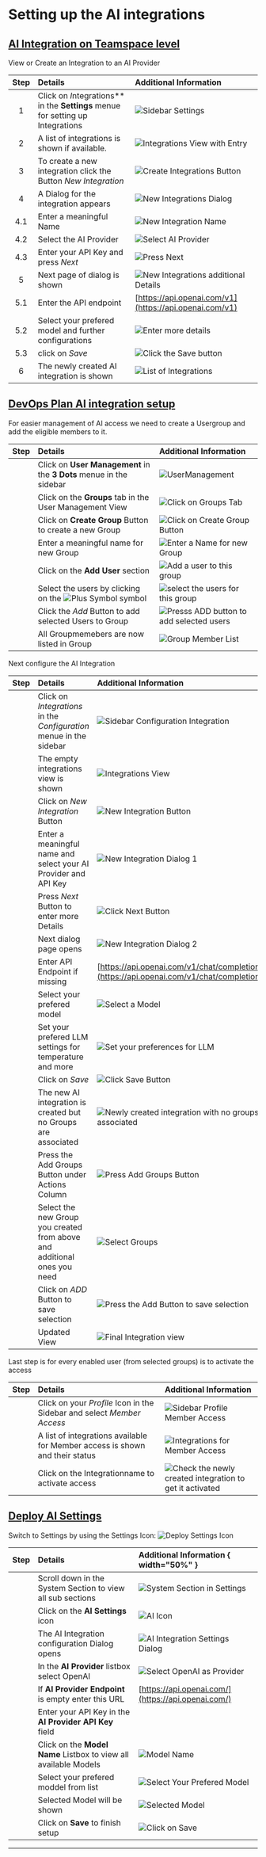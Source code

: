 # Setting up the AI integrations

## [AI Integration on Teamspace level](learn/introduction/intro/index.md#integrations)

View or Create an Integration to an AI Provider

| Step | Details                                                                         | Additional Information                                            |
|:----:|:--------------------------------------------------------------------------------|:------------------------------------------------------------------|
|  1   | Click on *I*ntegrations** in the **Settings** menue for setting up Integrations | ![Sidebar Settings][SBSettings]                                   |
|  2   | A list of integrations is shown if available.                                   | ![Integrations View with Entry][IntegrationsView]                 |
|  3   | To create a new integration click the Button *New Integration*                  | ![Create Integrations Button][ButtonCreateNewIntegration]         |
|  4   | A Dialog for the integration appears                                            | ![New Integrations Dialog][NewIntegrationsDialog]                 |
| 4.1  | Enter a meaningful Name                                                         | ![New Integration Name][NewIntegrationName]                       |
| 4.2  | Select the AI Provider                                                          | ![Select AI Provider][NewIntegrationsSelectAIProvider]            |
| 4.3  | Enter your API Key and press *Next*                                             | ![Press Next][ButtonNext]                                         |
|  5   | Next page of dialog is shown                                                    | ![New Integrations additional Details][NewIntegrationsDialogNext] |
| 5.1  | Enter the API endpoint                                                          | [https://api.openai.com/v1](https://api.openai.com/v1)            |
| 5.2  | Select your prefered model and further configurations                           | ![Enter more details][NewIntegrationsDialogNextDetails]           |
| 5.3  | click on *Save*                                                                 | ![Click the Save button][ButtonSave]                              |
|  6   | The newly created AI integration is shown                                       | ![List of Integrations][ListOfIntegrations]                       |

## [DevOps Plan AI integration setup](learn/plan/index.md#ai-assistant-integration-setup)

For easier management of AI access we need to create a Usergroup and add the eligible members to it.

| Step | Details                                                               | Additional Information                                           |
|:----:|:----------------------------------------------------------------------|:-----------------------------------------------------------------|
|      | Click on **User Management** in the **3 Dots** menue in the sidebar   | ![UserManagement][PlanSideBarUserManagement]                     |
|      | Click on the **Groups** tab in the User Management View               | ![Click on Groups Tab][UserManagementGroups]                     |
|      | Click on **Create Group** Button to create a new Group                | ![Click on Create Group Button][CreateNewGroupButton]            |
|      | Enter a meaningful name for new Group                                 | ![Enter a Name for new Group][NameForNewGroup]                   |
|      | Click on the **Add User** section                                     | ![Add a user to this group][GroupAddUserButton]                  |
|      | Select the users by clicking on the ![Plus Symbol][PlusSymbol] symbol | ![select the users for this group][GroupAddUserFromList]         |
|      | Click the *Add* Button to add selected Users to Group                 | ![Presss ADD button to add selected users][AddUserToGroupButton] |
|      | All Groupmemebers are now listed in Group                             | ![Group Member List][GroupUpdated]                               |

Next configure the AI Integration

| Step | Details                                                                  | Additional Information                                                                   |
|:----:|:-------------------------------------------------------------------------|:-----------------------------------------------------------------------------------------|
|      | Click on *Integrations* in the *Configuration* menue in the sidebar      | ![Sidebar Configuration Integration][PlanSidebarConfigIntegration]                       |
|      | The empty integrations view is shown                                     | ![Integrations View][PlanIntegrationsView]                                               |
|      | Click on *New Integration* Button                                        | ![New Integration Button][ButtonNewIntegration]                                          |
|      | Enter a meaningful name and select your AI Provider and API Key          | ![New Integration Dialog 1][NewIntegrationDialog]                                        |
|      | Press *Next* Button to enter more Details                                | ![Click Next Button][AINextButton]                                                       |
|      | Next dialog page opens                                                   | ![New Integration Dialog 2][NewIntegrationDialogAIProvider]                              |
|      | Enter API Endpoint if missing                                            | [https://api.openai.com/v1/chat/completions](https://api.openai.com/v1/chat/completions) |
|      | Select your prefered model                                               | ![Select a Model][SelectAIModelFromList]                                                 |
|      | Set your prefered LLM settings for temperature and more                  | ![Set your preferences for LLM][LLMSettings]                                             |
|      | Click on *Save*                                                          | ![Click Save Button][ButtonSave]                                                         |
|      | The new AI integration is created but no Groups are associated           | ![Newly created integration with no groups associated][NewIntegrationNoGroups]           |
|      | Press the Add Groups Button under Actions Column                         | ![Press Add Groups Button][NewIntegrationAddGroupButton]                                 |
|      | Select the new Group you created from above and additional ones you need | ![Select Groups][NewIntegrationSelectGroups]                                             |
|      | Click on *ADD* Button to save selection                                  | ![Press the Add Button to save selection][ButtonADD]                                     |
|      | Updated View                                                             | ![Final Integration view][NewIntegrationFinal]                                           |

Last step is for every enabled user (from selected groups) is to activate the access

| Step | Details                                                                      | Additional Information                                                              |
|:----:|:-----------------------------------------------------------------------------|:------------------------------------------------------------------------------------|
|      | Click on your *Profile* Icon in the Sidebar and select *Member Access*       | ![Sidebar Profile Member Access][PlanMemberAccessSelected]                          |
|      | A list of integrations available for Member access is shown and their status | ![Integrations for Member Access][PlanMemberAccessList]                             |
|      | Click on the Integrationname to activate access                              | ![Check the newly created integration to get it activated][PlanMemberAccessChecked] |

## [Deploy AI Settings](learn/deploy/settings/index.md#ai-settings)

Switch to Settings by using the Settings Icon: ![Deploy Settings Icon][DeploySettingsIcon]

| Step | Details                                                          | Additional Information { width="50%" }                             |
|:----:|:-----------------------------------------------------------------|:-------------------------------------------------------------------|
|      | Scroll down in the System Section to view all sub sections       | ![System Section in Settings][DeploySystemSection]                 |
|      | Click on the **AI Settings** icon                                | ![AI Icon][DeployAISettingsIcon]                                   |
|      | The AI Integration configuration Dialog opens                    | ![AI Integration Settings Dialog][AISettings_Dialog]               |
|      | In the **AI Provider** listbox select OpenAI                     | ![Select OpenAI as Provider][AIProvider]                           |
|      | If **AI Provider Endpoint** is empty enter this URL              | [https://api.openai.com/](https://api.openai.com/)                 |
|      | Enter your API Key in the **AI Provider API Key** field          |                                                                    |
|      | Click on the **Model Name** Listbox to view all available Models | ![Model Name][ModelName]                                           |
|      | Select your prefered moddel from list                            | ![Select Your Prefered Model][ModelList]                           |
|      | Selected Model will be shown                                     | ![Selected Model](media/Deploy_AI_Settings_ModelName_Selected.png) |
|      | Click on **Save** to finish setup                                | ![Click on Save][ButtonSave]                                       |

---

[DeploySettingsIcon]: ../media/DEPLOY_SettingsIcon.png
[DeploySystemSection]: media/Deploy_Settings_SystemSection.png
[DeployAISettingsIcon]: media/Deploy_SystemSection_AI_Settings.png
[AISettings_Dialog]: media/Deploy_AI_Settings_Dialog.png
[AIProvider]: media/Deploy_AI_Settings_AIProviderSelection.png
[ModelName]: media/Deploy_AI_Settings_ModelName.png
[ModelList]: media/Deploy_AI_Settings_Model_AvailableList.png
[ButtonSave]: ../../../media/Button_Save.png

[PlanSidebarConfigIntegration]: learn/plan/media/Plan_Sidebar_Config_Integrations.png
[PlanIntegrationsView]: learn/plan/media/Plan_IntegrationsView.png
[ButtonNewIntegration]: learn/plan/media/Plan_Integration_New_Button.png
[NewIntegrationDialog]: learn/plan/media/Plan_Integration_New_Dialog1.png
[NewIntegrationDialogAIProvider]: learn/plan/media/Plan_Integration_New_Dialog2.png
[PlanSideBarUserManagement]: learn/plan/media/Plan_SideBar_UserManagement.png
[UserManagementGroups]: learn/plan/media/Plan_User_Management_Groups.png
[CreateNewGroupButton]: learn/plan/media/Plan_Usermanagement_CreateGroup_Button.png
[NameForNewGroup]: learn/plan/media/Plan_Usermanagement_NewGroupName.png
[GroupAddUserButton]: learn/plan/media/Plan_Usermanagement_GroupAddUser.png
[GroupAddUserFromList]: learn/plan/media/Plan_Usermanagement_GroupAddUsersList.png
[AddUserToGroupButton]: learn/plan/media/Plan_Usermanagement_GroupAddUsersList_ButtonADD.png
[GroupUpdated]: learn/plan/media/Plan_Usermanagement_GroupAddUsersList_Updated.png

[SBSettings]: learn/introduction/intro/media/Loop_Sidebar_Settings.png
[IntegrationsView]: learn/introduction/intro/media/Loop_AI_Setup_empty_list.png
[ButtonCreateNewIntegration]:learn/introduction/intro/media/Loop_Settings_NewIntegrationsButton.png
[NewIntegrationsDialog]: learn/introduction/intro/media/Loop_Settings_IntegrationsNewDialog1.png
[NewIntegrationName]: learn/introduction/intro/media/Loop_AI_Setup_Name.png
[NewIntegrationsSelectAIProvider]: learn/introduction/intro/media/Loop_AI_setup_Select_Provider.png
[NewIntegrationsDialogNext]: learn/introduction/intro/media/Loop_Settings_IntegrationsNewDialog3.png
[NewIntegrationsDialogNextDetails]: learn/introduction/intro/media/Loop_AI_Setup_Page_2.png
[ListOfIntegrations]: learn/introduction/intro/media/Loop_Settings_Integrations.png
[ButtonNext]: media/Button_NEXT.png
[AINextButton]: learn/plan/media/PLAN_AI_NextButton.png
[SelectAIModelFromList]: learn/plan/media/Plan_Integration_SelectAIModel.png
[LLMSettings]: learn/plan/media/Plan_Integration_LLMSettings.png
[NewIntegrationNoGroups]: learn/plan/media/Plan_Integration_New_created_no_Groups.png
[NewIntegrationAddGroupButton]: learn/plan/media/Plan_Integration_AddGroup.png
[NewIntegrationSelectGroups]: learn/plan/media/Plan_Integration_SelectGroups.png
[NewIntegrationFinal]: learn/plan/media/Plan_Integration_Final.png
[PlanMemberAccessList]: learn/plan/media/Plan_MemberAccess_Integrations_NotChecked.png
[PlanMemberAccessChecked]: learn/plan/media/Plan_MemberAccess_Integrations_Checked.png
[ButtonADD]: media/Button_ADD.jpg
[PlanMemberAccessSelected]: learn/plan/media/Plan_SideBar_Profile_MemberAccess_Selected.png
[PlusSymbol]: learn/plan/media/Plan_PlusSymbol.png
